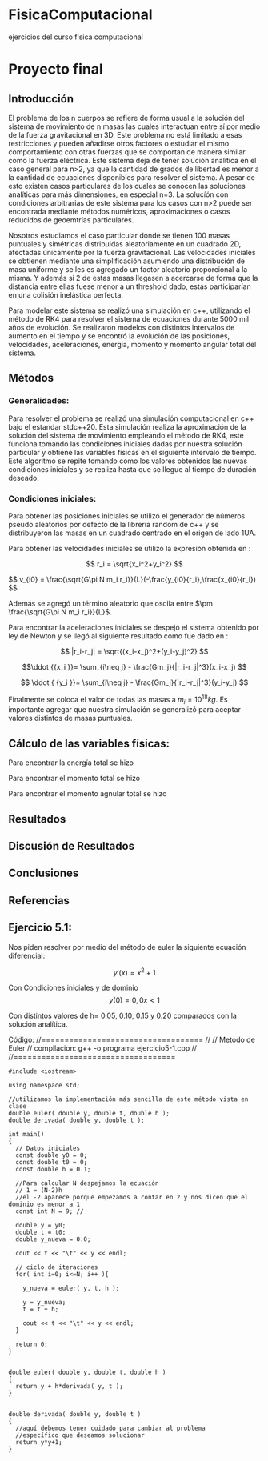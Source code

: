 # FisicaComputacional
ejercicios del curso fisica computacional

# Proyecto final
## Introducción

El problema de los n cuerpos se refiere de forma usual a la solución del sistema de movimiento de n masas las cuales interactuan entre sí por medio de la fuerza gravitacional en 3D. Este problema no está limitado a esas restricciones y pueden añadirse otros factores o estudiar el mismo comportamiento con otras fuerzas que se comportan de manera similar como la fuerza eléctrica. 
Este sistema deja de tener solución analítica en el caso general para n>2, ya que la cantidad de grados de libertad es menor a la cantidad de ecuaciones disponibles para resolver el sistema. A pesar de esto existen casos particulares de los cuales se conocen las soluciones analíticas para más dimensiones, en especial n=3. La solucíón con condiciones arbitrarias de este sistema para los casos con n>2 puede ser encontrada mediante métodos numéricos, aproximaciones o casos reducidos de geoemtrías particulares.

Nosotros estudiamos el caso particular donde se tienen 100 masas puntuales y simétricas distribuidas aleatoriamente en un cuadrado 2D, afectadas únicamente por la fuerza gravitacional. Las velocidades iniciales se obtienen mediante una simplificación asumiendo una distribución de masa uniforme y se les es agregado un factor aleatorio proporcional a la misma. Y además si 2 de estas masas llegasen a acercarse de forma que la distancia entre ellas fuese menor a un threshold dado, estas participarían en una colisión inelástica perfecta.

Para modelar este sistema se realizó una simulación en c++, utilizando el método de RK4 para resolver el sistema de ecuaciones durante 5000 mil años de evolución. Se realizaron modelos con distintos intervalos de aumento en el tiempo y se encontró la evolución de las posiciones, velocidades, aceleraciones, energía, momento y momento angular total del sistema. 




## Métodos 
### Generalidades:
Para resolver el problema se realizó una simulación computacional en c++ bajo el estandar stdc++20. Esta simulación realiza la aproximación de la solución del sistema de movimiento empleando el método de RK4, este funciona tomando las condiciones iniciales dadas por nuestra solución particular y obtiene las variables físicas en el siguiente intervalo de tiempo. Este algoritmo se repite tomando como los valores obtenidos las nuevas condiciones iniciales y se realiza hasta que se llegue al tiempo de duración deseado.
### Condiciones iniciales:
Para obtener las posiciones iniciales se utilizó el generador de números pseudo aleatorios por defecto de la libreria random de c++ y se distribuyeron las masas en un cuadrado centrado en el origen de lado 1UA.

Para obtener las velocidades iniciales se utilizó la expresión obtenida en :


$$ r_i = \sqrt{x_i^2+y_i^2}  $$

$$ v_{i0} = \frac{\sqrt{G\pi N m_i r_i}}{L}(-\frac{y_{i0}{r_i},\frac{x_{i0}{r_i}) $$


Además se agregó un término aleatorio que oscila entre $\pm \frac{\sqrt{G\pi N m_i r_i}}{L}$.

Para encontrar la aceleraciones iniciales se despejó el sistema obtenido por ley de Newton y se llegó al siguiente resultado como fue dado en  :


$$ |r_i-r_j| = \sqrt{(x_i-x_j)^2+(y_i-y_j)^2} $$

 $$\ddot {{x_i }}= \sum_{i\neq j} - \frac{Gm_j}{|r_i-r_j|^3}(x_i-x_j) $$

$$ \ddot { {y_i }}= \sum_{i\neq j} - \frac{Gm_j}{|r_i-r_j|^3}(y_i-y_j) $$


Finalmente se coloca el valor de todas las masas a $m_i = 10^18 kg$.
Es importante agregar que nuestra simulación se generalizó para aceptar valores distintos de masas puntuales.

## Cálculo de las variables físicas:



Para encontrar la energía total se hizo

Para encontrar el momento total se hizo

Para encontrar el momento agnular total se hizo





## Resultados
## Discusión de Resultados 
## Conclusiones 
## Referencias


## Ejercicio 5.1: 

Nos piden resolver por medio del método de euler la siguiente ecuación diferencial:

$$ y'(x) = x^2+1 $$

Con Condiciones iniciales y de dominio
$$y(0) = 0, 0x<1 $$

Con distintos valores de h= 0.05, 0.10, 0.15 y 0.20 comparados con la solución analítica.

Código: 
    //===================================
    //
    // Metodo de Euler
    // compilacion: g++ -o programa ejercicio5-1.cpp
    //
    //===================================
    
    #include <iostream>
    
    using namespace std;
    
    //utilizamos la implementación más sencilla de este método vista en clase
    double euler( double y, double t, double h );
    double derivada( double y, double t );
    
    int main()
    {
      // Datos iniciales
      const double y0 = 0;
      const double t0 = 0;
      const double h = 0.1;
    
      //Para calcular N despejamos la ecuación
      // 1 = (N-2)h
      //el -2 aparece porque empezamos a contar en 2 y nos dicen que el dominio es menor a 1
      const int N = 9; // 
      
      double y = y0;
      double t = t0;
      double y_nueva = 0.0;
    
      cout << t << "\t" << y << endl;
      
      // ciclo de iteraciones
      for( int i=0; i<=N; i++ ){
    
        y_nueva = euler( y, t, h );
    
        y = y_nueva;
        t = t + h;
    
        cout << t << "\t" << y << endl;
      }
      
      return 0;
    }
    
    
    double euler( double y, double t, double h )
    {
      return y + h*derivada( y, t );
    }
    
    
    double derivada( double y, double t )
    {
      //aquí debemos tener cuidado para cambiar al problema
      //específico que deseamos solucionar
      return y*y+1;
    }
